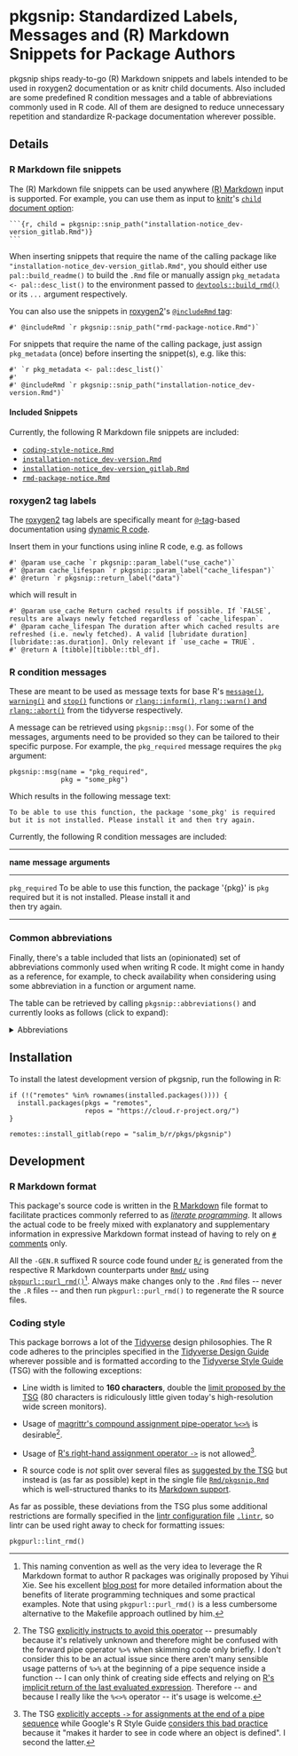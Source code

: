 # pkgsnip: Standardized Labels, Messages and (R) Markdown Snippets for Package Authors

pkgsnip ships ready-to-go (R) Markdown snippets and labels intended to
be used in roxygen2 documentation or as knitr child documents. Also
included are some predefined R condition messages and a table of
abbreviations commonly used in R code. All of them are designed to
reduce unnecessary repetition and standardize R-package documentation
wherever possible.

## Details

### R Markdown file snippets

The (R) Markdown file snippets can be used anywhere [(R)
Markdown](https://rmarkdown.rstudio.com/) input is supported. For
example, you can use them as input to
[knitr](https://yihui.org/knitr/)'s [`child` document
option](https://yihui.org/knitr/options/#child-documents):

    ```{r, child = pkgsnip::snip_path("installation-notice_dev-version_gitlab.Rmd")}
    ```

When inserting snippets that require the name of the calling package
like `"installation-notice_dev-version_gitlab.Rmd"`, you should either
use `pal::build_readme()` to build the `.Rmd` file or manually assign
`pkg_metadata <- pal::desc_list()` to the environment passed to
[`devtools::build_rmd()`](https://devtools.r-lib.org/reference/build_rmd.html)
or its `...` argument respectively.

You can also use the snippets in
[roxygen2](https://roxygen2.r-lib.org/)'s [`@includeRmd`
tag](https://roxygen2.r-lib.org/articles/rd.html#including-external--rmd-md-files):

``` {.rd}
#' @includeRmd `r pkgsnip::snip_path("rmd-package-notice.Rmd")`
```

For snippets that require the name of the calling package, just assign
`pkg_metadata` (once) before inserting the snippet(s), e.g. like this:

``` {.rd}
#' `r pkg_metadata <- pal::desc_list()`
#'
#' @includeRmd `r pkgsnip::snip_path("installation-notice_dev-version.Rmd")`
```

#### Included Snippets

Currently, the following R Markdown file snippets are included:

-   [`coding-style-notice.Rmd`](https://gitlab.com/salim_b/r/pkgs/pkgsnip/-/tree/master/inst/snippets/coding-style-notice.Rmd)
-   [`installation-notice_dev-version.Rmd`](https://gitlab.com/salim_b/r/pkgs/pkgsnip/-/tree/master/inst/snippets/installation-notice_dev-version.Rmd)
-   [`installation-notice_dev-version_gitlab.Rmd`](https://gitlab.com/salim_b/r/pkgs/pkgsnip/-/tree/master/inst/snippets/installation-notice_dev-version_gitlab.Rmd)
-   [`rmd-package-notice.Rmd`](https://gitlab.com/salim_b/r/pkgs/pkgsnip/-/tree/master/inst/snippets/rmd-package-notice.Rmd)

### roxygen2 tag labels

The [roxygen2](https://roxygen2.r-lib.org/) tag labels are specifically
meant for [`@`-tag](https://roxygen2.r-lib.org/articles/rd.html)-based
documentation using [dynamic R
code](https://roxygen2.r-lib.org/articles/rd-formatting.html#dynamic-r-code-1).

Insert them in your functions using inline R code, e.g. as follows

``` {.r}
#' @param use_cache `r pkgsnip::param_label("use_cache")`
#' @param cache_lifespan `r pkgsnip::param_label("cache_lifespan")`
#' @return `r pkgsnip::return_label("data")`
```

which will result in

``` {.r}
#' @param use_cache Return cached results if possible. If `FALSE`, results are always newly fetched regardless of `cache_lifespan`.
#' @param cache_lifespan The duration after which cached results are refreshed (i.e. newly fetched). A valid [lubridate duration][lubridate::as.duration]. Only relevant if `use_cache = TRUE`.
#' @return A [tibble][tibble::tbl_df].
```

### R condition messages

These are meant to be used as message texts for base R's
[`message()`](https://rdrr.io/r/base/message.html),
[`warning()`](https://rdrr.io/r/base/warning.html) and
[`stop()`](https://rdrr.io/r/base/stop.html) functions or
[`rlang::inform()`, `rlang::warn()` and
`rlang::abort()`](https://rlang.r-lib.org/reference/abort.html) from the
tidyverse respectively.

A message can be retrieved using `pkgsnip::msg()`. For some of the
messages, arguments need to be provided so they can be tailored to their
specific purpose. For example, the `pkg_required` message requires the
`pkg` argument:

``` {.r}
pkgsnip::msg(name = "pkg_required",
             pkg = "some_pkg")
```

Which results in the following message text:

    To be able to use this function, the package 'some_pkg' is required but it is not installed. Please install it and then try again.

Currently, the following R condition messages are included:

  ------------------------------------------------------------------------------------------
  **name**         **message**                                               **arguments**
  ---------------- --------------------------------------------------------- ---------------
  `pkg_required`   To be able to use this function, the package '{pkg}' is   `pkg`
                   required but it is not installed. Please install it and   
                   then try again.                                           

  ------------------------------------------------------------------------------------------

### Common abbreviations

Finally, there's a table included that lists an (opinionated) set of
abbreviations commonly used when writing R code. It might come in handy
as a reference, for example, to check availability when considering
using some abbreviation in a function or argument name.

The table can be retrieved by calling `pkgsnip::abbreviations()` and
currently looks as follows (click to expand):

<details>
<summary>
Abbreviations
</summary>

  full_expressions             abbreviation
  ---------------------------- --------------
  absolute                     abs
  argument                     arg
  arguments                    args
  attribute                    attr
  attributes                   attrs
  bibliography                 bib
  character                    chr
  characters                   chrs
  column                       col
  columns                      cols
  command                      cmd
  commands                     cmds
  combination                  combo
  combinations                 combos
  condition                    cnd
  conditions                   cnds
  configuration                config
  configurations               configs
  database                     db
  dataframe                    df
  dependency                   dep
  dependencies                 deps
  development, developer       dev
  developments, developers     devs
  difference                   diff
  differences                  diffs
  directory                    dir
  directories                  dirs
  distribution                 distro
  distributions                distros
  document                     doc
  documents                    docs
  double                       dbl
  doubles                      dbls
  element                      el
  environment                  env
  environments                 envs
  exclude                      excl
  expression                   expr
  expressions                  exprs
  factor                       fct
  factors                      fcts
  filesystem                   fs
  function                     fn
  functions                    fns
  generation, generate         gen
  generations                  gens
  identifier                   id
  identifiers                  ids
  include                      incl
  index                        i
  indices/indexes              ix
  information                  info
  initialization, initialize   init
  integer                      int
  integers                     ints
  label                        lbl
  labels                       lbls
  language                     lang
  languages                    langs
  level                        lvl
  levels                       lvls
  list                         ls
  logical                      lgl
  logicals                     lgls
  Markdown                     md
  message                      msg
  messages                     msgs
  modification                 mod
  modifications                mods
  number                       nr
  numbers                      nrs
  number of                    n
  numeric                      num
  numerics                     nums
  object                       obj
  objects                      objs
  option                       opt
  options                      opts
  package                      pkg
  packages                     pkgs
  parameter                    param
  parameters                   params
  R Markdown                   rmd
  reference                    ref
  references                   refs
  regular expression(s)        regex
  relative                     rel
  remove                       rm
  roxygen2                     roxy
  separator                    sep
  separators                   seps
  sequence , sequential        seq
  sequences                    seqs
  specification, specify       spec
  string                       str
  strings                      strs
  temporary                    tmp
  value                        val
  values                       vals
  variable                     v
  variables                    vx
  vector                       vctr
  vectors                      vctrs

</details>

## Installation

To install the latest development version of pkgsnip, run the following
in R:

``` {.r}
if (!("remotes" %in% rownames(installed.packages()))) {
  install.packages(pkgs = "remotes",
                   repos = "https://cloud.r-project.org/")
}

remotes::install_gitlab(repo = "salim_b/r/pkgs/pkgsnip")
```

## Development

### R Markdown format

This package's source code is written in the [R
Markdown](https://rmarkdown.rstudio.com/) file format to facilitate
practices commonly referred to as [*literate
programming*](https://en.wikipedia.org/wiki/Literate_programming). It
allows the actual code to be freely mixed with explanatory and
supplementary information in expressive Markdown format instead of
having to rely on [`#`
comments](https://cran.r-project.org/doc/manuals/r-release/R-lang.html#Comments)
only.

All the `-GEN.R` suffixed R source code found under [`R/`](R/) is
generated from the respective R Markdown counterparts under
[`Rmd/`](Rmd/) using
[`pkgpurl::purl_rmd()`](https://gitlab.com/salim_b/r/pkgs/pkgpurl/)[^1].
Always make changes only to the `.Rmd` files -- never the `.R` files --
and then run `pkgpurl::purl_rmd()` to regenerate the R source files.

### Coding style

This package borrows a lot of the
[Tidyverse](https://www.tidyverse.org/) design philosophies. The R code
adheres to the principles specified in the [Tidyverse Design
Guide](https://principles.tidyverse.org/) wherever possible and is
formatted according to the [Tidyverse Style
Guide](https://style.tidyverse.org/) (TSG) with the following
exceptions:

-   Line width is limited to **160 characters**, double the [limit
    proposed by the
    TSG](https://style.tidyverse.org/syntax.html#long-lines) (80
    characters is ridiculously little given today's high-resolution wide
    screen monitors).

-   Usage of [magrittr's compound assignment pipe-operator
    `%<>%`](https://magrittr.tidyverse.org/reference/compound.html) is
    desirable[^2].

-   Usage of [R's right-hand assignment operator
    `->`](https://rdrr.io/r/base/assignOps.html) is not allowed[^3].

-   R source code is *not* split over several files as [suggested by the
    TSG](https://style.tidyverse.org/package-files.html) but instead is
    (as far as possible) kept in the single file
    [`Rmd/pkgsnip.Rmd`](Rmd/pkgsnip.Rmd) which is well-structured thanks
    to its [Markdown support](#r-markdown-format).

As far as possible, these deviations from the TSG plus some additional
restrictions are formally specified in the [lintr configuration
file](https://github.com/jimhester/lintr#project-configuration)
[`.lintr`](.lintr), so lintr can be used right away to check for
formatting issues:

``` {.r}
pkgpurl::lint_rmd()
```

[^1]: This naming convention as well as the very idea to leverage the R
    Markdown format to author R packages was originally proposed by
    Yihui Xie. See his excellent [blog post](https://yihui.name/rlp/)
    for more detailed information about the benefits of literate
    programming techniques and some practical examples. Note that using
    `pkgpurl::purl_rmd()` is a less cumbersome alternative to the
    Makefile approach outlined by him.

[^2]: The TSG [explicitly instructs to avoid this
    operator](https://style.tidyverse.org/pipes.html#assignment-2) --
    presumably because it's relatively unknown and therefore might be
    confused with the forward pipe operator `%>%` when skimming code
    only briefly. I don't consider this to be an actual issue since
    there aren't many sensible usage patterns of `%>%` at the beginning
    of a pipe sequence inside a function -- I can only think of creating
    side effects and relying on [R's implicit return of the last
    evaluated expression](https://rdrr.io/r/base/function.html).
    Therefore -- and because I really like the `%<>%` operator -- it's
    usage is welcome.

[^3]: The TSG [explicitly accepts `->` for assignments at the end of a
    pipe sequence](https://style.tidyverse.org/pipes.html#assignment-2)
    while Google's R Style Guide [considers this bad
    practice](https://google.github.io/styleguide/Rguide.html#right-hand-assignment)
    because it "makes it harder to see in code where an object is
    defined". I second the latter.
